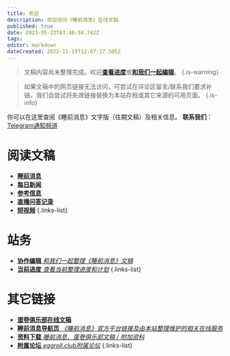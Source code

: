 ```yaml
---
title: 欢迎
description: 欢迎访问《睡前消息》在线文稿
published: true
date: 2023-05-22T03:40:54.742Z
tags: 
editor: markdown
dateCreated: 2022-11-19T12:07:17.505Z
---
```


> 文稿内容尚未整理完成。欢迎[**查看进度**](status.md)或[**和我们一起编辑**](editing.md)。
{.is-warning}

> 如果文稿中的网页链接无法访问，可尝试在评论区留言/联系我们要求补链。我们会尝试将失效链接替换为本站存档或其它来源的可用页面。
{.is-info}



你可以在这里查阅《睡前消息》文字版（往期文稿）及相关信息。
**联系我们**：[Telegram通知频道](https://t.me/bedtimenewsarchive)

# 阅读文稿
- [**睡前消息**](main.md)
- [**每日新闻**](daily.md)
- [**参考信息**](reference.md)
- [**直播问答记录**](livestream.md)
- [**短视频**](shorts.md)
{.links-list}

# 站务
- [**协作编辑** *和我们一起整理《睡前消息》文稿*](editing.md)
- [**当前进度** *查看当前整理进度和计划*](status.md)
{.links-list}

# 其它链接
- [**蛋卷俱乐部在线文稿**](https://eggroll.club)
- [**睡前消息导航页** *《睡前消息》官方平台链接及由本站整理维护的相关在线服务*](https://bedtime.news)
- [**资料下载** *睡前消息、蛋卷俱乐部文稿 / 附加资料*](https://files.bedtime.news)
- [**附属论坛** *eggroll.club附属论坛*](https://forum.eggroll.club)
{.links-list}

